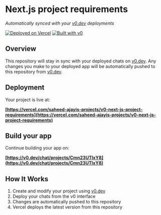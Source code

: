 # Next.js project requirements

*Automatically synced with your [v0.dev](https://v0.dev) deployments*

[![Deployed on Vercel](https://img.shields.io/badge/Deployed%20on-Vercel-black?style=for-the-badge&logo=vercel)](https://vercel.com/saheed-ajayis-projects/v0-next-js-project-requirements)
[![Built with v0](https://img.shields.io/badge/Built%20with-v0.dev-black?style=for-the-badge)](https://v0.dev/chat/projects/Cmn23UTlxY8)

## Overview

This repository will stay in sync with your deployed chats on [v0.dev](https://v0.dev).
Any changes you make to your deployed app will be automatically pushed to this repository from [v0.dev](https://v0.dev).

## Deployment

Your project is live at:

**[https://vercel.com/saheed-ajayis-projects/v0-next-js-project-requirements](https://vercel.com/saheed-ajayis-projects/v0-next-js-project-requirements)**

## Build your app

Continue building your app on:

**[https://v0.dev/chat/projects/Cmn23UTlxY8](https://v0.dev/chat/projects/Cmn23UTlxY8)**

## How It Works

1. Create and modify your project using [v0.dev](https://v0.dev)
2. Deploy your chats from the v0 interface
3. Changes are automatically pushed to this repository
4. Vercel deploys the latest version from this repository
